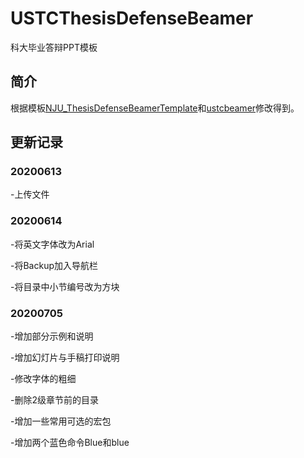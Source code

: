 # USTCThesisDefenseBeamer
科大毕业答辩PPT模板
## 简介
根据模板[NJU_ThesisDefenseBeamerTemplate](https://github.com/xzh19980906/NJU_ThesisDefenseBeamerTemplate)和[ustcbeamer](https://github.com/ustctug/ustcbeamer/)修改得到。
## 更新记录
### 20200613
-上传文件
### 20200614
-将英文字体改为Arial

-将Backup加入导航栏

-将目录中小节编号改为方块
### 20200705
-增加部分示例和说明

-增加幻灯片与手稿打印说明

-修改字体的粗细

-删除2级章节前的目录

-增加一些常用可选的宏包

-增加两个蓝色命令Blue和blue

